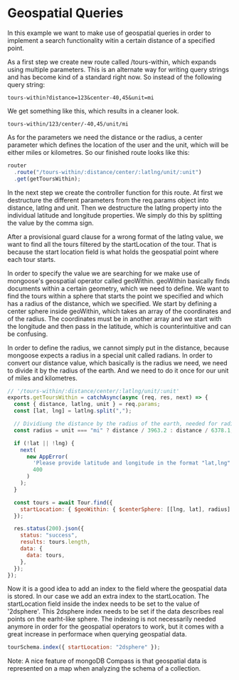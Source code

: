 # Geospatial Queries

In this example we want to make use of geospatial queries in order to implement a search functionality witin a certain distance of a specified point.

As a first step we create new route called /tours-within, which expands using multiple parameters. This is an alternate way for writing query strings and has become kind of a standard right now. So instead of the following query string:

```
tours-within?distance=123&center-40,45&unit=mi
```

We get something like this, which results in a cleaner look.

```
tours-within/123/center/-40,45/unit/mi
```

As for the parameters we need the distance or the radius, a center parameter which defines the location of the user and the unit, which will be either miles or kilometres. So our finished route looks like this:

```js
router
  .route("/tours-within/:distance/center/:latlng/unit/:unit")
  .get(getToursWithin);
```

In the next step we create the controller function for this route. At first we destructure the different parameters from the req.params object into distance, latlng and unit. Then we destructure the latlng property into the individual latitude and longitude properties. We simply do this by splitting the value by the comma sign.

After a provisional guard clause for a wrong format of the latlng value, we want to find all the tours filtered by the startLocation of the tour. That is because the start location field is what holds the geospatial point where each tour starts.

In order to specify the value we are searching for we make use of mongoose's geospatial operator called geoWithin. geoWithin basically finds documents within a certain geometry, which we need to define. We want to find the tours within a sphere that starts the point we specified and which has a radius of the distance, which we specified. We start by defining a center sphere inside geoWithin, which takes an array of the coordinates and of the radius. The coordinates must be in another array and we start with the longitude and then pass in the latitude, which is counterintuitive and can be confusing.

In order to define the radius, we cannot simply put in the distance, because mongoose expects a radius in a special unit called radians. In order to convert our distance value, which basically is the radius we need, we need to divide it by the radius of the earth. And we need to do it once for our unit of miles and kilometres.

```js
// '/tours-within/:distance/center/:latlng/unit/:unit'
exports.getToursWithin = catchAsync(async (req, res, next) => {
  const { distance, latlng, unit } = req.params;
  const [lat, lng] = latlng.split(",");

  // Dividiung the distance by the radius of the earth, needed for radiants unit mongoose uses in the $centerSphere method
  const radius = unit === "mi" ? distance / 3963.2 : distance / 6378.1;

  if (!lat || !lng) {
    next(
      new AppError(
        'Please provide latitude and longitude in the format "lat,lng"',
        400
      )
    );
  }

  const tours = await Tour.find({
    startLocation: { $geoWithin: { $centerSphere: [[lng, lat], radius] } },
  });

  res.status(200).json({
    status: "success",
    results: tours.length,
    data: {
      data: tours,
    },
  });
});
```

Now it is a good idea to add an index to the field where the geospatial data is stored. In our case we add an extra index to the startLocation. The startLocation field inside the index needs to be set to the value of '2dsphere'. This 2dsphere index needs to be set if the data describes real points on the earht-like sphere. The indexing is not necessarily needed anymore in order for the geospatial operators to work, but it comes with a great increase in performace when querying geospatial data.

```js
tourSchema.index({ startLocation: "2dsphere" });
```

Note: A nice feature of mongoDB Compass is that geospatial data is represented on a map when analyzing the schema of a collection.
